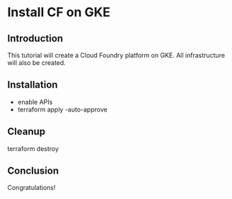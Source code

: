 # Install CF on GKE

## Introduction

This tutorial will create a Cloud Foundry platform on GKE. All infrastructure will also be created.

## Installation

* enable APIs
* terraform apply -auto-approve

## Cleanup

terraform destroy

## Conclusion

Congratulations!
